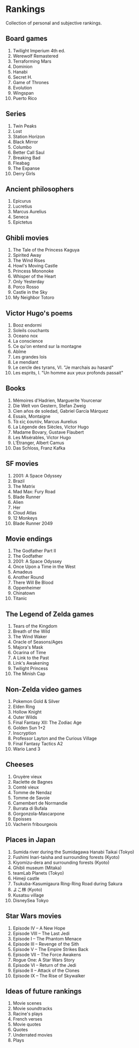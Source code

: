 Rankings
========

Collection of personal and subjective rankings.

Board games
-----------
1. Twilight Imperium 4th ed.
2. Werewolf Remastered
3. Terraforming Mars
4. Dominion
5. Hanabi
6. Secret H.
7. Game of Thrones
8. Evolution
9. Wingspan
10. Puerto Rico

Series
------
1. Twin Peaks
2. Lost
3. Station Horizon
4. Black Mirror
5. Columbo
6. Better Call Saul
7. Breaking Bad
8. Fleabag
9. The Expanse
10. Derry Girls

Ancient philosophers
--------------------
1. Epicurus
2. Lucretius
3. Marcus Aurelius
4. Seneca
5. Epictetus

Ghibli movies
-------------
1. The Tale of the Princess Kaguya
2. Spirited Away
3. The Wind Rises
4. Howl's Moving Castle
5. Princess Mononoke
6. Whisper of the Heart
7. Only Yesterday
8. Porco Rosso
9. Castle in the Sky
10. My Neighbor Totoro

Victor Hugo's poems
-------------------
1. Booz endormi
2. Soleils couchants
3. Oceano nox
4. La conscience
5. Ce qu'on entend sur la montagne
6. Abîme
7. Les grandes lois
8. Le mendiant
9. Le cercle des tyrans, VI. "Je marchais au hasard"
10. Les esprits, I. "Un homme aux yeux profonds passait"

Books
-----
1. Mémoires d'Hadrien, Marguerite Yourcenar
2. Die Welt von Gestern, Stefan Zweig
3. Cien años de soledad, Gabriel García Márquez
4. Essais, Montaigne
5. Τὰ εἰς ἑαυτόν, Marcus Aurelius
6. La Légende des Siècles, Victor Hugo
7. Madame Bovary, Gustave Flaubert
8. Les Misérables, Victor Hugo
9. L’Étranger, Albert Camus
10. Das Schloss, Franz Kafka


SF movies
---------
1. 2001: A Space Odyssey
2. Brazil
3. The Matrix
4. Mad Max: Fury Road
5. Blade Runner
6. Alien
7. Her
8. Cloud Atlas
9. 12 Monkeys
10. Blade Runner 2049

Movie endings
-------------
1. The Godfather Part II
2. The Godfather
3. 2001: A Space Odyssey
4. Once Upon a Time in the West
5. Amadeus
6. Another Round
7. There Will Be Blood
8. Oppenheimer
9. Chinatown
10. Titanic

The Legend of Zelda games
-------------------------
1. Tears of the Kingdom
2. Breath of the Wild
3. The Wind Waker
4. Oracle of Seasons/Ages
5. Majora's Mask
6. Ocarina of Time
7. A Link to the Past
8. Link's Awakening
9. Twilight Princess
10. The Minish Cap

Non-Zelda video games
----------------------
1. Pokemon Gold & Silver
2. Elden Ring
3. Hollow Knight
4. Outer Wilds
5. Final Fantasy XII: The Zodiac Age
6. Golden Sun 1+2
7. Inscryption
8. Professor Layton and the Curious Village
9. Final Fantasy Tactics A2
10. Wario Land 3

Cheeses
-------
1. Gruyère vieux
2. Raclette de Bagnes
3. Comté vieux
4. Tomme de Nendaz
5. Tomme de Savoie
6. Camembert de Normandie
7. Burrata di Bufala
8. Gorgonzola-Mascarpone
9. Epoisses
10. Vacherin fribourgeois

Places in Japan
---------------
1. Sumida river during the Sumidagawa Hanabi Taikai (Tokyo)
2. Fushimi Inari-taisha and surrounding forests (Kyoto)
3. Kiyomizu-dera and surrounding forests (Kyoto)
4. Ghibli museum (Mitaka)
5. teamLab Planets (Tokyo)
6. Himeji castle
7. Tsukuba-Kasumigaura Ring-Ring Road during Sakura
8. よこ林 (Kyoto)
9. Kusatsu village
10. DisneySea Tokyo

Star Wars movies
----------------
1. Episode IV – A New Hope
2. Episode VIII – The Last Jedi
3. Episode I – The Phantom Menace
4. Episode III – Revenge of the Sith
5. Episode V – The Empire Strikes Back
6. Episode VII – The Force Awakens
7. Rogue One: A Star Wars Story
8. Episode VI – Return of the Jedi
9. Episode II – Attack of the Clones
10. Episode IX – The Rise of Skywalker

Ideas of future rankings
------------------------
1. Movie scenes
2. Movie soundtracks
3. Racine's plays
4. French verses
5. Movie quotes
6. Quotes
7. Underrated movies
8. Plays
